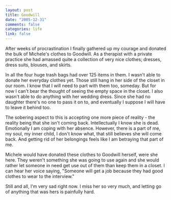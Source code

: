 ```yaml
--- 
layout: post
title: Goodwill
date: "2005-12-31"
comments: false
categories: life
link: false
---
```

After weeks of procrastination I finally gathered up my courage and donated the bulk of Michele's clothes to Goodwill. As a therapist with a private practice she had amassed quite a collection of very nice clothes; dresses, dress suits, blouses, and skirts.

In all the four huge trash bags had over 125 items in them. I wasn't able to donate her everyday clothes yet. Those still hang in her side of the closet in our room. I know that I will need to part with them too, someday. But for now I can't bear the thought of seeing the empty space in the closet. I also wasn't able to do anything with her wedding dress. Since she had no daughter there's no one to pass it on to, and eventually I suppose I will have to leave it behind too.

The sobering aspect to this is accepting one more piece of reality - the reality being that she isn't coming back. Intellectually I know she is dead. Emotionally I am coping with her absence. However, there is a part of me, my soul, my inner child, I don't know what, that still believes she will come back. And getting rid of her belongings feels like I am betraying that part of me.

Michele would have donated these clothes to Goodwill herself, were she here. They weren't something she was going to use again and she would rather let someone in need get use out of them than keep them in a closet. I can hear her voice saying, "Someone will get a job because they had good clothes to wear to the interview."

Still and all, I'm very sad right now. I miss her so very much, and letting go of anything that was hers is painfully hard.
